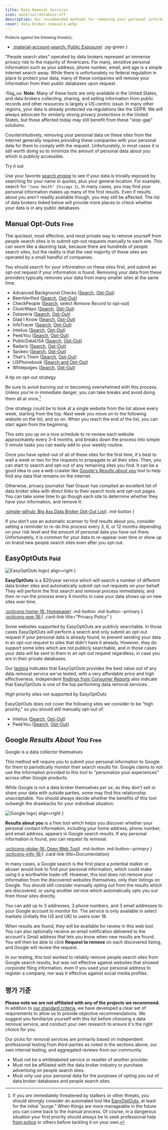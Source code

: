 ```yaml
---
title: Data Removal Services
icon: material/database-off
description: Our recommended methods for removing your personal information from data brokers and people search sites.
cover: data-broker-removals.webp
---
```


<small>Protects against the following threat(s):</small>

- [:material-account-search: Public Exposure](basics/common-threats.md#limiting-public-information){ .pg-green }

"People search sites" operated by data brokers represent an immense privacy risk to the majority of Americans. For many, sensitive personal information such as your address, phone number, email, and age is a simple internet search away. While there is unfortunately no federal regulation in place to protect your data, many of these companies will remove your information from their _public_ databases upon request.

:flag_us: **Note:** Many of these tools are only available in the United States, and data brokers collecting, sharing, and selling information from public records and other resources is largely a US-centric issue. In many other regions, your data is already protected via regulations like the GDPR. We will always advocate for similarly strong privacy protections in the United States, but those affected today may still benefit from these "stop-gap" solutions.

Counterintuitively, removing your personal data on these sites from the internet generally requires _providing_ these companies with your personal data for them to comply with the request. Unfortunately, in most cases it is still worth doing so to minimize the amount of personal data about you which is publicly accessible.

<div class="admonition example" markdown>
<p class="admonition-title">Try it out</p>

Use your favorite [search engine](search-engines.md) to see if your data is trivially exposed by searching for your name in quotes, plus your general location. For example, search for `"Jane Smith" Chicago IL`. In many cases, you may find your personal information makes up many of the first results. Even if results about you aren't readily available though, you may still be affected. The list of data brokers linked below will provide more places to check whether your data is in any public databases.

</div>

## Manual Opt-Outs <small>Free</small>

The quickest, most effective, and most private way to remove yourself from people search sites is to submit opt-out requests manually to each site. This can _seem_ like a daunting task, because there are hundreds of people search sites, but the reality is that the vast majority of these sites are operated by a small handful of companies.

You should search for your information on these sites first, and submit an opt-out request if your information is found. Removing your data from these providers typically removes your data from many smaller sites at the same time.

- Advanced Background Checks ([Search](https://advancedbackgroundchecks.com), [Opt-Out](https://advancedbackgroundchecks.com/removal))
- BeenVerified ([Search](https://beenverified.com/app/optout/search), [Opt-Out](https://beenverified.com/app/optout/address-search))
- CheckPeople ([Search](https://checkpeople.com/do-not-sell-info), select _Remove Record_ to opt-out)
- ClustrMaps ([Search](https://clustrmaps.com), [Opt-Out](https://clustrmaps.com/bl/opt-out))
- Dataveria ([Search](https://dataveria.com), [Opt-Out](https://dataveria.com/ng/control/privacy))
- Glad I Know ([Search](https://gladiknow.com), [Opt-Out](https://gladiknow.com/opt-out))
- InfoTracer ([Search](https://infotracer.com), [Opt-Out](https://infotracer.com/optout))
- Intelius ([Search](https://intelius.com), [Opt-Out](https://suppression.peopleconnect.us/login))
- PeekYou ([Search](https://peekyou.com), [Opt-Out](https://peekyou.com/about/contact/optout))
- PublicDataUSA ([Search](https://publicdatausa.com), [Opt-Out](https://publicdatausa.com/remove.php))
- Radaris ([Search](https://radaris.com), [Opt-Out](https://radaris.com/page/how-to-remove))
- Spokeo ([Search](https://spokeo.com/search), [Opt-Out](https://spokeo.com/optout))
- That's Them ([Search](https://thatsthem.com), [Opt-Out](https://thatsthem.com/optout))
- USPhonebook ([Search and Opt-Out](https://usphonebook.com/opt-out))
- Whitepages ([Search](https://whitepages.com), [Opt-Out](https://whitepages.com/suppression_requests))

<div class="admonition tip" markdown>
<p class="admonition-title">A tip on opt-out strategy</p>

Be sure to avoid burning out or becoming overwhelmed with this process. Unless you're in immediate danger, you can take breaks and avoid doing them all at once.[^1]

One strategy could be to look at a single website from the list above every week, starting from the top. Next week you move on to the following website on the list, and so on. When you reach the end of the list, you can start again from the beginning.

This sets you up on a nice schedule to re-review each website approximately every 3-4 months, and breaks down the process into simple 5 minute tasks you can easily add to your weekly routine.

</div>

Once you have opted-out of all of these sites for the first time, it's best to wait a week or two for the requests to propagate to all their sites. Then, you can start to search and opt-out of any remaining sites you find. It can be a good idea to use a web crawler like [Google's _Results about you_](#google-results-about-you-free) tool to help find any data that remains on the internet.

Otherwise, privacy journalist Yael Grauer has compiled an excellent list of data broker sites with direct links to their search tools and opt-out pages. You can take some time to go though each site to determine whether they have your information, and remove it:

[:simple-github: Big Ass Data Broker Opt-Out List](https://github.com/yaelwrites/Big-Ass-Data-Broker-Opt-Out-List){ .md-button }

If you don't use an automatic scanner to find results about you, consider setting a reminder to re-do this process every 3, 6, or 12 months depending on your risk level and the amount of personal data you have out there. Unfortunately, it is common for your data to re-appear over time or show up on brand new people search sites even after you opt-out.

## EasyOptOuts <small>Paid</small>

<div class="admonition recommendation" markdown>

![EasyOptOuts logo](assets/img/data-broker-removals/easyoptouts.svg){ align=right }

**EasyOptOuts** is a $20/year service which will search a number of different data broker sites and automatically submit opt-out requests on your behalf. They will perform the first search and removal process immediately, and then re-run the process every 4 months in case your data shows up on new sites over time.

[:octicons-home-16: Homepage](https://easyoptouts.com){ .md-button .md-button--primary }
[:octicons-eye-16:](https://easyoptouts.com/privacy){ .card-link title="Privacy Policy" }

</div>

Some websites supported by EasyOptOuts are publicly searchable. In those cases EasyOptOuts will perform a search and only submit an opt-out request if your personal data is already found, to prevent sending your data in an opt-out request to sites that didn't have it already. However, they do support some sites which are not publicly searchable, and in those cases your data will be sent to them in an opt-out request regardless, in case you are in their private databases.

Our [testing](https://www.privacyguides.org/articles/2025/02/03/easyoptouts-review/) indicates that EasyOptOuts provides the best value out of any data removal service we've tested, with a very affordable price and high effectiveness. Independent [findings from Consumer Reports](https://discuss.privacyguides.net/t/consumer-reports-evaluating-people-search-site-removal-services/19948) also indicate that EasyOptOuts is one of the top performing data removal services.

<div class="admonition failure" markdown>
<p class="admonition-title">High priority sites not supported by EasyOptOuts</p>

EasyOptOuts does not cover the following sites we consider to be "high priority," so you should still manually opt-out of:

- Intelius ([Search](https://intelius.com), [Opt-Out](https://suppression.peopleconnect.us/login))
- PeekYou ([Search](https://peekyou.com), [Opt-Out](https://peekyou.com/about/contact/optout))

</div>

## Google _Results About You_ <small>Free</small>

<div class="admonition warning" markdown>
<p class="admonition-title">Google is a data collector themselves</p>

This method will require you to submit your personal information to Google for them to periodically monitor their search results for. Google claims to not use the information provided to this tool to "personalize your experiences" across other Google products.

While Google is not a data broker themselves _per se_, as they don't sell or share your data with outside parties, some may find this relationship unacceptable. You should always decide whether the benefits of this tool outweigh the drawbacks for your individual situation.

</div>

<div class="admonition recommendation" markdown>

![Google logo](assets/img/data-broker-removals/google.svg){ align=right }

**Results about you** is a free tool which helps you discover whether your personal contact information, including your home address, phone number, and email address, appears in Google search results. If any personal information is found, you can request its removal.

[:octicons-globe-16: Open Web Tool](https://myactivity.google.com/results-about-you){ .md-button .md-button--primary }
[:octicons-info-16:](https://support.google.com/websearch/answer/12719076){ .card-link title=Documentation}

</div>

In many cases, a Google search is the first place a potential stalker or abuser would look to find your personal information, which could make using it a worthwhile trade-off. However, this tool does not remove your information from the discovered websites themselves, only their listings on Google. You should still consider manually opting out from the results which are discovered, or using another service which automatically opts you out from those sites directly.

You can add up to 3 addresses, 3 phone numbers, and 3 email addresses to your Google account to monitor for. The service is only available in select markets (initially the US and UK) to users over 18.

When results are found, they will be available for review in this web tool. You can also optionally receive an email notification delivered to the account's Gmail address that lets you know when new results are found. You will then be able to click **Request to remove** on each discovered listing, and Google will review the request.

In our testing, this tool worked to reliably remove people search sites from Google search results, but was not effective against websites that showed _corporate_ filing information, even if you used your personal address to register a company, nor was it effective against social media profiles.

## 평가 기준

**Please note we are not affiliated with any of the projects we recommend.** In addition to [our standard criteria](about/criteria.md), we have developed a clear set of requirements to allow us to provide objective recommendations. We suggest you familiarize yourself with this list before choosing a data removal service, and conduct your own research to ensure it's the right choice for you.

Our picks for removal services are primarily based on independent professional testing from third-parties as noted in the sections above, our own internal testing, and aggregated reviews from our community.

- Must not be a whitelabeled service or reseller of another provider.
- Must not be affiliated with the data broker industry or purchase advertising on people search sites.
- Must only use your personal data for the purposes of opting you out of data broker databases and people search sites.

[^1]: If you _are_ immediately threatened by stalkers or other threats, you should strongly consider an automated tool like [EasyOptOuts](#easyoptouts-paid), at least for the initial "purge." When things are more manageable in the future you can come back to the manual process. Of course, in a dangerous situation your first priority should always be to seek professional help [from police](https://onlineharassmentfieldmanual.pen.org/involving-law-enforcement) or others before tackling it on your own.
